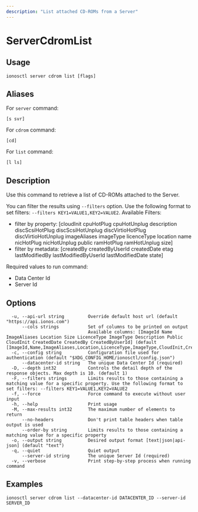 ```yaml
---
description: "List attached CD-ROMs from a Server"
---
```


# ServerCdromList

## Usage

```text
ionosctl server cdrom list [flags]
```

## Aliases

For `server` command:

```text
[s svr]
```

For `cdrom` command:

```text
[cd]
```

For `list` command:

```text
[l ls]
```

## Description

Use this command to retrieve a list of CD-ROMs attached to the Server.

You can filter the results using `--filters` option. Use the following format to set filters: `--filters KEY1=VALUE1,KEY2=VALUE2`.
Available Filters:
* filter by property: [cloudInit cpuHotPlug cpuHotUnplug description discScsiHotPlug discScsiHotUnplug discVirtioHotPlug discVirtioHotUnplug imageAliases imageType licenceType location name nicHotPlug nicHotUnplug public ramHotPlug ramHotUnplug size]
* filter by metadata: [createdBy createdByUserId createdDate etag lastModifiedBy lastModifiedByUserId lastModifiedDate state]

Required values to run command:

* Data Center Id
* Server Id

## Options

```text
  -u, --api-url string         Override default host url (default "https://api.ionos.com")
      --cols strings           Set of columns to be printed on output 
                               Available columns: [ImageId Name ImageAliases Location Size LicenceType ImageType Description Public CloudInit CreatedDate CreatedBy CreatedByUserId] (default [ImageId,Name,ImageAliases,Location,LicenceType,ImageType,CloudInit,CreatedDate])
  -c, --config string          Configuration file used for authentication (default "$XDG_CONFIG_HOME/ionosctl/config.json")
      --datacenter-id string   The unique Data Center Id (required)
  -D, --depth int32            Controls the detail depth of the response objects. Max depth is 10. (default 1)
  -F, --filters strings        Limits results to those containing a matching value for a specific property. Use the following format to set filters: --filters KEY1=VALUE1,KEY2=VALUE2
  -f, --force                  Force command to execute without user input
  -h, --help                   Print usage
  -M, --max-results int32      The maximum number of elements to return
      --no-headers             Don't print table headers when table output is used
      --order-by string        Limits results to those containing a matching value for a specific property
  -o, --output string          Desired output format [text|json|api-json] (default "text")
  -q, --quiet                  Quiet output
      --server-id string       The unique Server Id (required)
  -v, --verbose                Print step-by-step process when running command
```

## Examples

```text
ionosctl server cdrom list --datacenter-id DATACENTER_ID --server-id SERVER_ID
```

